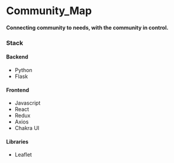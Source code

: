 # Community_Map


#### Connecting community to needs, with the community in control.

### Stack

#### Backend

- Python
- Flask

#### Frontend

- Javascript
- React
- Redux
- Axios
- Chakra UI

#### Libraries

- Leaflet




